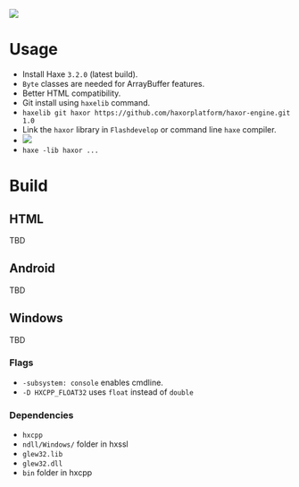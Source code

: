 ![](https://dl.dropboxusercontent.com/u/20655747/haxor/img/haxor-engine-logo.png)

# Usage  

* Install Haxe `3.2.0` (latest build).
 * `Byte` classes are needed for ArrayBuffer features.
 * Better HTML compatibility.
* Git install using `haxelib` command.
 * `haxelib git haxor https://github.com/haxorplatform/haxor-engine.git 1.0`
* Link the `haxor` library in `Flashdevelop` or command line `haxe` compiler.
 * ![](https://dl.dropboxusercontent.com/u/20655747/haxor/img/usage-flashdevelop-dialog.jpg)
 * `haxe -lib haxor ...`

# Build

## HTML

TBD

## Android

TBD

## Windows

TBD

### Flags
 * `-subsystem: console` enables cmdline.
 * `-D HXCPP_FLOAT32` uses `float` instead of `double`

### Dependencies
 * `hxcpp`
 * `ndll/Windows/` folder in hxssl
 * `glew32.lib`
 * `glew32.dll`
 * `bin` folder in hxcpp
